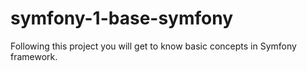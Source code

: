 # symfony-1-base-symfony
Following this project you will get to know basic concepts in Symfony framework.

